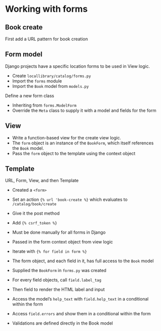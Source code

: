 # Working with forms

## Book create

First add a URL pattern for book creation

## Form model

Django projects have a specific location forms to be used in View logic.

- Create `locallibrary/catalog/forms.py`
- Import the `forms` module
- Import the `Book` model from `models.py`

Define a new form class

- Inheriting from `forms.ModelForm`
- Override the `Meta` class to supply it with a model and fields for the form

## View

- Write a function-based view for the create view logic.
- The `form` object is an instance of the `BookForm`, which itself references the `Book` model.
- Pass the `form` object to the template using the context object

## Template

URL, Form, View, and then Template

- Created a `<form>`
- Set an action `{% url 'book-create %}` which evaluates to `/catalog/book/create`
- Give it the post method

- Add `{% csrf_token %}`
- Must be done manually for all forms in Django

- Passed in the form context object from view logic
- Iterate with `{% for field in form %}`

- The form object, and each field in it, has full access to the `Book` model
- Supplied the `BookForm` in `forms.py` was created

- For every field objects, call `field.label_tag`
- Then field to render the HTML label and input

- Access the model’s `help_text` with `field.help_text` in a conditional within the form

- Access `field.errors` and show them in a conditional within the form

- Validations are defined directly in the Book model
